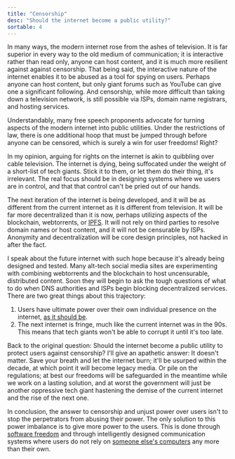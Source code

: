 ```yaml
---
title: "Censorship"
desc: "Should the internet become a public utility?"
sortable: 4
---
```


In many ways, the modern internet rose from the ashes of television. It is far superior in every way to the old medium of communication; it is interactive rather than read only, anyone can host content, and it is much more resilient against against censorship. That being said, the interactive nature of the internet enables it to be abused as a tool for spying on users. Perhaps anyone can host content, but only giant forums such as YouTube can give one a significant following. And censorship, while more difficult than taking down a television network, is still possible via ISPs, domain name registrars, and hosting services.

Understandably, many free speech proponents advocate for turning aspects of the modern internet into public utilities. Under the restrictions of law, there is one additional hoop that must be jumped through before anyone can be censored, which is surely a win for user freedoms! Right?

In my opinion, arguing for rights on the internet is akin to quibbling over cable television. The internet is dying, being suffocated under the weight of a short-list of tech giants. Stick it to them, or let them do their thing, it's irrelevant. The real focus should be in designing systems where we users are in control, and that that control can't be pried out of our hands.

The next iteration of the internet is being developed, and it will be as different from the current internet as it is different from television. It will be far more decentralized than it is now, perhaps utilizing aspects of the blockchain, webtorrents, or [IPFS](https://ipfs.io/). It will not rely on third parties to resolve domain names or host content, and it will not be censurable by ISPs. Anonymity and decentralization will be core design principles, not hacked in after the fact.

I speak about the future internet with such hope because it's already being designed and tested. Many alt-tech social media sites are experimenting with combining webtorrents and the blockchain to host uncensurable, distributed content. Soon they will begin to ask the tough questions of what to do when DNS authorities and ISPs begin blocking decentralized services. There are two great things about this trajectory:

 1. Users have ultimate power over their own individual presence on the internet, [as it should be](open-source-philosophy.html).
 2. The next internet is fringe, much like the current internet was in the 90s. This means that tech giants won't be able to corrupt it until it's too late.

Back to the original question: Should the internet become a public utility to protect users against censorship? I'll give an apathetic answer: It doesn't matter. Save your breath and let the internet burn; it'll be usurped within the decade, at which point it will become legacy media. Or pile on the regulations; at best our freedoms will be safeguarded in the meantime while we work on a lasting solution, and at worst the government will just be another oppressive tech giant hastening the demise of the current internet and the rise of the next one.

In conclusion, the answer to censorship and unjust power over users isn't to stop the perpetrators from abusing their power. The only solution to this power imbalance is to give more power to the users. This is done through [software freedom](http://www.gnu.org/philosophy/free-software-even-more-important.html) and through intelligently designed communication systems where users do not rely on [someone else's computers](http://www.gnu.org/philosophy/who-does-that-server-really-serve.html) any more than their own.
